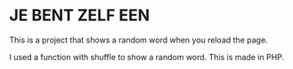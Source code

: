 # JE BENT ZELF EEN

This is a project that shows a random word when you reload the page.

I used a function with shuffle to show a random word. This is made in PHP.

